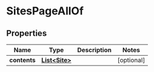 

# SitesPageAllOf

## Properties

Name | Type | Description | Notes
------------ | ------------- | ------------- | -------------
**contents** | [**List&lt;Site&gt;**](Site.md) |  |  [optional]



